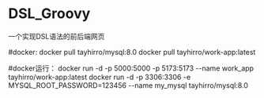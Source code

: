 # DSL_Groovy
一个实现DSL语法的前后端网页


#docker:
docker pull tayhirro/mysql:8.0
docker pull tayhirro/work-app:latest

#docker运行：
docker run -d -p 5000:5000 -p 5173:5173 --name work_app tayhirro/work-app:latest
docker run -d -p 3306:3306 -e MYSQL_ROOT_PASSWORD=123456 --name my_mysql tayhirro/mysql:8.0

